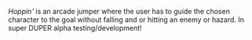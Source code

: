 *Hoppin'* is an arcade jumper where the user has to guide the chosen character to the goal without falling and or hitting an enemy or hazard. In super DUPER alpha testing/development! 
